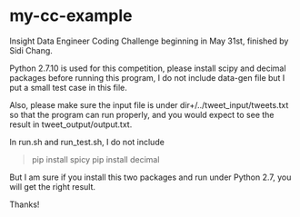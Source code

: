 # my-cc-example
Insight Data Engineer Coding Challenge beginning in May 31st, finished by Sidi Chang.

Python 2.7.10 is used for this competition,
please install scipy and decimal packages before running this program, I do not include data-gen file but I put a small test case in this file.

Also, please make sure the input file is under dir+/../tweet_input/tweets.txt so that the program can run properly, and you would expect to see the result in tweet_output/output.txt.

In run.sh and run_test.sh, I do not include
> pip install spicy
> pip install decimal

But I am sure if you install this two packages and run under Python 2.7, you will get the right result.

Thanks!
